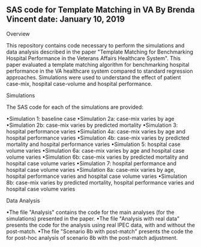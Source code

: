 SAS code for Template Matching in VA
By Brenda Vincent
date: January 10, 2019
---

Overview

This repository contains code necessary to perform the simulations and data analysis described in the paper "Template Matching for Benchmarking Hospital Performance in the Veterans Affairs Healthcare System". 
This paper evaluated a template matching algorithm for benchmarking hospital performance in the VA healthcare system compared to standard regression approaches. Simulations were used to understand the effect 
of patient case-mix, hospital case-volume and hospital performance.

Simulations

The SAS code for each of the simulations are provided:

•Simulation 1: baseline case
•Simulation 2a: case-mix varies by age
•Simulation 2b: case-mix varies by predicted mortality
•Simulation 3: hospital performance varies
•Simulation 4a: case-mix varies by age and hospital performance varies
•Simulation 4b: case-mix varies by predicted mortality and hospital performance varies
•Simulation 5: hospital case volume varies
•Simulation 6a: case-mix varies by age and hospital case volume varies
•Simulation 6b: case-mix varies by predicted mortality and hospital case volume varies
•Simulation 7: hospital performance and hospital case volume varies
•Simulation 8a: case-mix varies by age, hospital performance varies and hospital case volume varies
•Simulation 8b: case-mix varies by predicted mortality, hospital performance varies and hospital case volume varies


Data Analysis

•The file "Analysis" contains the code for the main analyses (for the simulations) presented in the paper.
•The file "Analysis with real data" presents the code for the analysis using real IPEC data, with and without the post-match.
•The file "Scenario 8b with post-match" presents the code the for post-hoc analysis of scenario 8b with the post-match adjustment.
